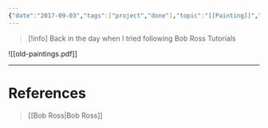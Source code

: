 ```yaml
---
{"date":"2017-09-03","tags":["project","done"],"topic":"[[Painting]]","publish":true,"description":"Paintings from when I picked up a brush, followed Bob Ross tutorials, and tried to turn happy little accidents into actual paintings","PassFrontmatter":true}
---
```


>[!info] Back in the day when I tried following Bob Ross Tutorials

![[old-paintings.pdf]]


---
# References
>[[Bob Ross\|Bob Ross]]